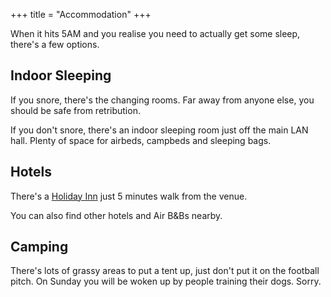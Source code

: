 +++
title = "Accommodation"
+++

When it hits 5AM and you realise you need to actually get some sleep, there's a few options.

## Indoor Sleeping

If you snore, there's the changing rooms. Far away from anyone else, you should be safe from retribution.

If you don't snore, there's an indoor sleeping room just off the main LAN hall. Plenty of space for airbeds, campbeds and sleeping bags.

## Hotels

There's a [Holiday Inn](https://www.hireadingwest.co.uk/) just 5 minutes walk from the venue.

You can also find other hotels and Air B&Bs nearby.

## Camping

There's lots of grassy areas to put a tent up, just don't put it on the football pitch. On Sunday you will be woken up by people training their dogs. Sorry.